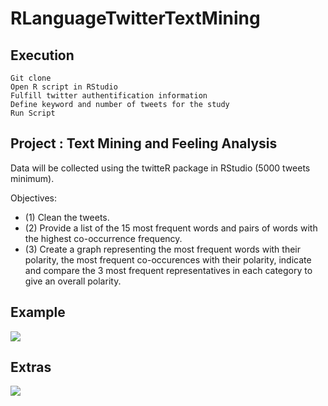 # RLanguageTwitterTextMining

## Execution
    Git clone
    Open R script in RStudio
    Fulfill twitter authentification information
    Define keyword and number of tweets for the study
    Run Script

## Project : Text Mining and Feeling Analysis

Data will be collected using the twitteR package in RStudio (5000 tweets minimum).

Objectives: 
- (1) Clean the tweets. 
- (2) Provide a list of the 15 most frequent words and pairs of words with the highest co-occurrence frequency. 
- (3) Create a graph representing the most frequent words with their polarity, the most frequent co-occurences with their polarity, indicate and compare the 3 most frequent representatives in each category to give an overall polarity.

## Example
![](https://image.noelshack.com/fichiers/2017/06/1486396416-dammm.png)

## Extras
![](https://image.noelshack.com/fichiers/2017/06/1486397323-xtra.png)
